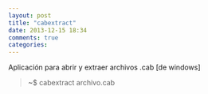 ```yaml
---
layout: post
title: "cabextract"
date: 2013-12-15 18:34
comments: true
categories: 
---
```

Aplicación para abrir y extraer archivos .cab [de windows]

>~$ cabextract archivo.cab

